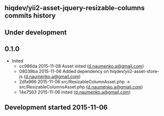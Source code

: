 hiqdev/yii2-asset-jquery-resizable-columns commits history
----------------------------------------------------------

## Under development


## 0.1.0

- Inited
    - cc986da 2015-11-08 Asset inited (d.naumenko.a@gmail.com)
    - 08039ba 2015-11-06 Added dependency on hiqdev/yii2-asset-store-js (d.naumenko.a@gmail.com)
    - 2dfa966 2015-11-06 src/ResizableColumnAsset.php -> src/ResizableColumnsAsset.php (d.naumenko.a@gmail.com)
    - 14e7563 2015-11-06 inited (d.naumenko.a@gmail.com)

## Development started 2015-11-06

